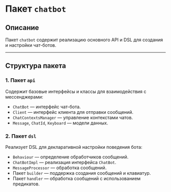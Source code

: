 # Пакет `chatbot`

## Описание
Пакет `chatbot` содержит реализацию основного API и DSL для создания и настройки чат-ботов. 

---

## Структура пакета

### 1. Пакет `api`
Содержит базовые интерфейсы и классы для взаимодействия с мессенджерами:
- `ChatBot` — интерфейс чат-бота.
- `Client` — интерфейс клиента для отправки сообщений.
- `ChatContextsManager` — управление контекстами чатов.
- `Message`, `ChatId`, `Keyboard` — модели данных.

### 2. Пакет `dsl`
Реализует DSL для декларативной настройки поведения бота:
- `Behaviour` — определение обработчиков сообщений.
- `ChatBotImpl` — реализация интерфейса `ChatBot`.
- `MessageProcessor` — обработка сообщений.
- Пакет `builder` — поддержка создания сообщений и клавиатур.
- Пакет `handler` — обработка сообщений с использованием предикатов.
